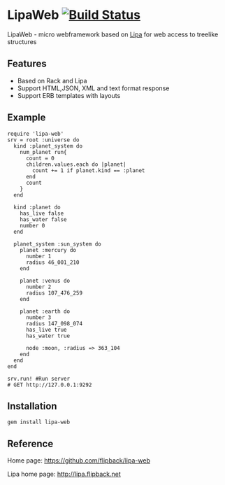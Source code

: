 LipaWeb  [![Build Status](https://secure.travis-ci.org/flipback/lipa-web.png)](http://travis-ci.org/flipback/lipa-web)
=======================================================
LipaWeb - micro webframework based on [Lipa](http://lipa.flipbacl.new) for web access to treelike structures

Features
----------------------------------------------------
- Based on Rack and Lipa
- Support HTML,JSON, XML and text format response
- Support ERB templates with layouts

Example
----------------------------------------------------

    require 'lipa-web'
    srv = root :universe do 
      kind :planet_system do
        num_planet run{
          count = 0
          children.values.each do |planet|
            count += 1 if planet.kind == :planet
          end
          count
        }
      end

      kind :planet do 
        has_live false
        has_water false
        number 0
      end

      planet_system :sun_system do 
        planet :mercury do 
          number 1
          radius 46_001_210 
        end

        planet :venus do 
          number 2
          radius 107_476_259
        end

        planet :earth do 
          number 3
          radius 147_098_074
          has_live true
          has_water true

          node :moon, :radius => 363_104
        end
      end
    end

    srv.run! #Run server
    # GET http://127.0.0.1:9292

Installation
-----------------------------------------------------
`gem install lipa-web`

Reference
----------------------------------
Home page: https://github.com/flipback/lipa-web

Lipa home page: http://lipa.flipback.net
